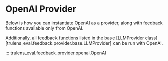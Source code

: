 # OpenAI Provider

Below is how you can instantiate OpenAI as a provider, along with feedback
functions available only from OpenAI.

Additionally, all feedback functions listed in the base
[LLMProvider class][trulens_eval.feedback.provider.base.LLMProvider] can be run with
OpenAI.

::: trulens_eval.feedback.provider.openai.OpenAI
